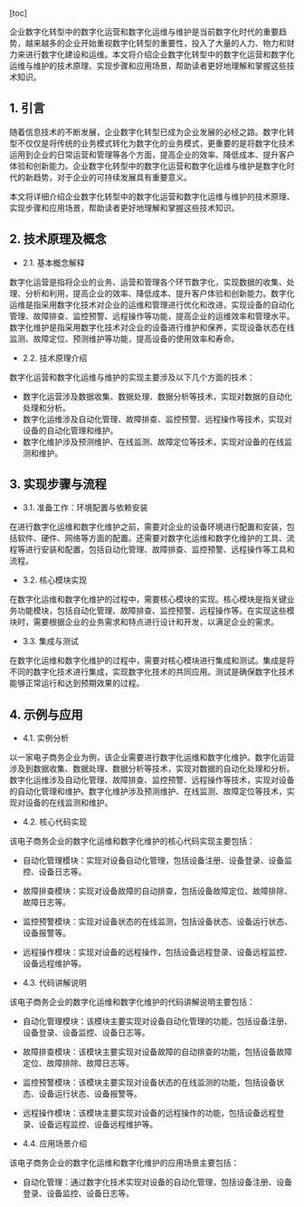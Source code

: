 
[toc]                    
                
                
企业数字化转型中的数字化运营和数字化运维与维护是当前数字化时代的重要趋势，越来越多的企业开始重视数字化转型的重要性，投入了大量的人力、物力和财力来进行数字化建设和运维。本文将介绍企业数字化转型中的数字化运营和数字化运维与维护的技术原理、实现步骤和应用场景，帮助读者更好地理解和掌握这些技术知识。

## 1. 引言

随着信息技术的不断发展，企业数字化转型已成为企业发展的必经之路。数字化转型不仅仅是将传统的业务模式转化为数字化的业务模式，更重要的是将数字化技术运用到企业的日常运营和管理等各个方面，提高企业的效率、降低成本、提升客户体验和创新能力。企业数字化转型中的数字化运营和数字化运维与维护是数字化时代的新趋势，对于企业的可持续发展具有重要意义。

本文将详细介绍企业数字化转型中的数字化运营和数字化运维与维护的技术原理、实现步骤和应用场景，帮助读者更好地理解和掌握这些技术知识。

## 2. 技术原理及概念

- 2.1. 基本概念解释

数字化运营是指将企业的业务、运营和管理各个环节数字化，实现数据的收集、处理、分析和利用，提高企业的效率、降低成本、提升客户体验和创新能力。数字化运维是指采用数字化技术对企业的运维和管理进行优化和改进，实现设备的自动化管理、故障排查、监控预警、远程操作等功能，提高企业的运维效率和管理水平。数字化维护是指采用数字化技术对企业的设备进行维护和保养，实现设备状态在线监测、故障定位、预测维护等功能，提高设备的使用效率和寿命。

- 2.2. 技术原理介绍

数字化运营和数字化运维与维护的实现主要涉及以下几个方面的技术：

- 数字化运营涉及数据收集、数据处理、数据分析等技术，实现对数据的自动化处理和分析。
- 数字化运维涉及自动化管理、故障排查、监控预警、远程操作等技术，实现对设备的自动化管理和维护。
- 数字化维护涉及预测维护、在线监测、故障定位等技术，实现对设备的在线监测和维护。

## 3. 实现步骤与流程

- 3.1. 准备工作：环境配置与依赖安装

在进行数字化运维和数字化维护之前，需要对企业的设备环境进行配置和安装，包括软件、硬件、网络等方面的配置。还需要对数字化运维和数字化维护的工具、流程等进行安装和配置，包括自动化管理、故障排查、监控预警、远程操作等工具和流程。

- 3.2. 核心模块实现

在数字化运维和数字化维护的过程中，需要核心模块的实现。核心模块是指关键业务功能模块，包括自动化管理、故障排查、监控预警、远程操作等。在实现这些模块时，需要根据企业的业务需求和特点进行设计和开发，以满足企业的需求。

- 3.3. 集成与测试

在数字化运维和数字化维护的过程中，需要对核心模块进行集成和测试。集成是将不同的数字化技术进行集成，实现数字化技术的共同应用。测试是确保数字化技术能够正常运行和达到预期效果的过程。

## 4. 示例与应用

- 4.1. 实例分析

以一家电子商务企业为例，该企业需要进行数字化运维和数字化维护。数字化运营涉及到数据收集、数据处理、数据分析等技术，实现对数据的自动化处理和分析。数字化运维涉及自动化管理、故障排查、监控预警、远程操作等技术，实现对设备的自动化管理和维护。数字化维护涉及预测维护、在线监测、故障定位等技术，实现对设备的在线监测和维护。

- 4.2. 核心代码实现

该电子商务企业的数字化运维和数字化维护的核心代码实现主要包括：

- 自动化管理模块：实现对设备自动化管理，包括设备注册、设备登录、设备监控、设备日志等。
- 故障排查模块：实现对设备故障的自动排查，包括设备故障定位、故障排除、故障日志等。
- 监控预警模块：实现对设备状态的在线监测，包括设备状态、设备运行状态、设备报警等。
- 远程操作模块：实现对设备的远程操作，包括设备远程登录、设备远程监控、设备远程维护等。

- 4.3. 代码讲解说明

该电子商务企业的数字化运维和数字化维护的代码讲解说明主要包括：

- 自动化管理模块：该模块主要实现对设备自动化管理的功能，包括设备注册、设备登录、设备监控、设备日志等。
- 故障排查模块：该模块主要实现对设备故障的自动排查的功能，包括设备故障定位、故障排除、故障日志等。
- 监控预警模块：该模块主要实现对设备状态的在线监测的功能，包括设备状态、设备运行状态、设备报警等。
- 远程操作模块：该模块主要实现对设备的远程操作的功能，包括设备远程登录、设备远程监控、设备远程维护等。

- 4.4. 应用场景介绍

该电子商务企业的数字化运维和数字化维护的应用场景主要包括：

- 自动化管理：通过数字化技术实现对设备的自动化管理，包括设备注册、设备登录、设备监控、设备日志等。


